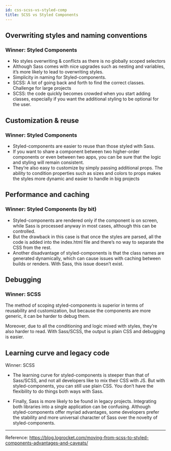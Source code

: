 ```yaml
---
id: css-scss-vs-styled-comp
title: SCSS vs Styled Components
---
```


## Overwriting styles and naming conventions

### Winner: Styled Components

- No styles overwriting & conflicts as there is no globally scoped selectors
- Although Sass comes with nice upgrades such as nesting and variables, it’s more likely to lead to overwriting styles.
- Simplicity in naming for Styled-components. 
- SCSS: A lot of going back and forth to find the correct classes. Challenge for large projects
- SCSS: the code quickly becomes crowded when you start adding classes, especially if you want the additional styling to be optional for the user.

## Customization & reuse

### Winner: Styled Components

- Styled-components are easier to reuse than those styled with Sass. 
- If you want to share a component between two higher-order components or even between two apps, you can be sure that the logic and styling will remain consistent.
- They’re also easy to customize by simply passing additional props. The ability to condition properties such as sizes and colors to props makes the styles more dynamic and easier to handle in big projects

## Performance and caching

### Winner: Styled Components (by bit)

- Styled-components are rendered only if the component is on screen, while Sass is processed anyway in most cases, although this can be controlled.
- But the drawback in this case is that once the styles are parsed, all the code is added into the index.html file and there’s no way to separate the CSS from the rest.
- Another disadvantage of styled-components is that the class names are generated dynamically, which can cause issues with caching between builds or renders. With Sass, this issue doesn’t exist.

## Debugging

### Winner: SCSS

The method of scoping styled-components is superior in terms of reusability and customization, but because the components are more generic, it can be harder to debug them.

Moreover, due to all the conditioning and logic mixed with styles, they’re also harder to read. With Sass/SCSS, the output is plain CSS and debugging is easier.

## Learning curve and legacy code

Winner: SCSS

- The learning curve for styled-components is steeper than that of Sass/SCSS, and not all developers like to mix their CSS with JS. But with styled-components, you can still use plain CSS. You don’t have the flexibility to do things both ways with Sass.

- Finally, Sass is more likely to be found in legacy projects. Integrating both libraries into a single application can be confusing. Although styled-components offer myriad advantages, some developers prefer the stability and more universal character of Sass over the novelty of styled-components.

---
Reference: https://blog.logrocket.com/moving-from-scss-to-styled-components-advantages-and-caveats/